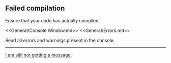 ## Failed compilation
Ensure that your code has actually compiled.  

<<General/Console Window.md>>
<<General/Errors.md>>

Read all errors and warnings present in the console.

---

[I am still not getting a message.](10%202D%20Other.md)